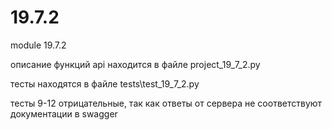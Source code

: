 # 19.7.2
module 19.7.2

описание функций api находится в файле project_19_7_2.py

тесты  находятся в файле tests\test_19_7_2.py

тесты 9-12 отрицательные, так как ответы от сервера не соответствуют документации в swagger